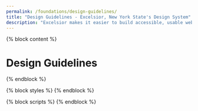 ```yaml
---
permalink: /foundations/design-guidelines/
title: "Design Guidelines - Excelsior, New York State's Design System"
description: "Excelsior makes it easier to build accessible, usable websites for New York State."
---
```


{% block content %}

<h1>Design Guidelines</h1>

{% endblock %}

{% block styles %}
{% endblock %}

{% block scripts %}
{% endblock %}